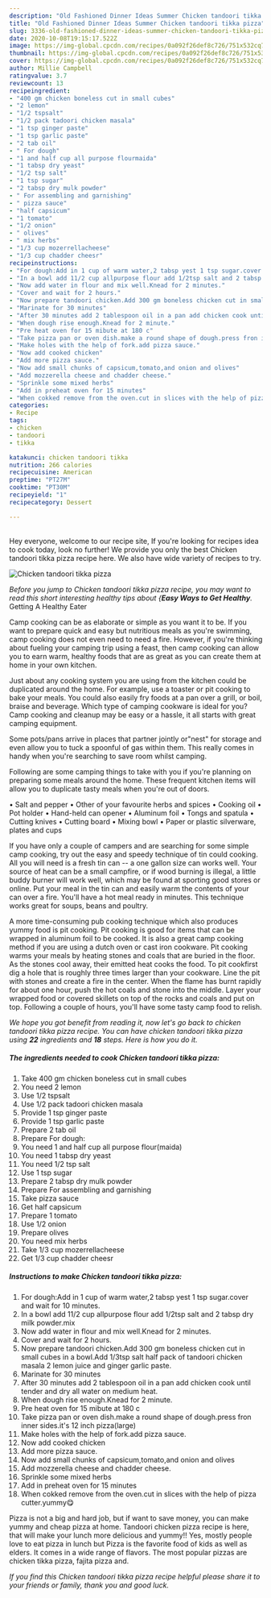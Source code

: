 ```yaml
---
description: "Old Fashioned Dinner Ideas Summer Chicken tandoori tikka pizza"
title: "Old Fashioned Dinner Ideas Summer Chicken tandoori tikka pizza"
slug: 3336-old-fashioned-dinner-ideas-summer-chicken-tandoori-tikka-pizza
date: 2020-10-08T19:15:17.522Z
image: https://img-global.cpcdn.com/recipes/0a092f26def8c726/751x532cq70/chicken-tandoori-tikka-pizza-recipe-main-photo.jpg
thumbnail: https://img-global.cpcdn.com/recipes/0a092f26def8c726/751x532cq70/chicken-tandoori-tikka-pizza-recipe-main-photo.jpg
cover: https://img-global.cpcdn.com/recipes/0a092f26def8c726/751x532cq70/chicken-tandoori-tikka-pizza-recipe-main-photo.jpg
author: Millie Campbell
ratingvalue: 3.7
reviewcount: 13
recipeingredient:
- "400 gm chicken boneless cut in small cubes"
- "2 lemon"
- "1/2 tspsalt"
- "1/2 pack tadoori chicken masala"
- "1 tsp ginger paste"
- "1 tsp garlic paste"
- "2 tab oil"
- " For dough"
- "1 and half cup all purpose flourmaida"
- "1 tabsp dry yeast"
- "1/2 tsp salt"
- "1 tsp sugar"
- "2 tabsp dry mulk powder"
- " For assembling and garnishing"
- " pizza sauce"
- "half capsicum"
- "1 tomato"
- "1/2 onion"
- " olives"
- " mix herbs"
- "1/3 cup mozerrellacheese"
- "1/3 cup chadder cheesr"
recipeinstructions:
- "For dough:Add in 1 cup of warm water,2 tabsp yest 1 tsp sugar.cover and wait for 10 minutes."
- "In a bowl add 11/2 cup allpurpose flour add 1/2tsp salt and 2 tabsp dry milk powder.mix"
- "Now add water in flour and mix well.Knead for 2 minutes."
- "Cover and wait for 2 hours."
- "Now prepare tandoori chicken.Add 300 gm boneless chicken cut in small cubes in a bowl.Add 1/3tsp salt half pack of tandoori chicken masala 2 lemon juice and ginger garlic paste."
- "Marinate for 30 minutes"
- "After 30 minutes add 2 tablespoon oil in a pan add chicken cook until tender and dry all water on medium heat."
- "When dough rise enough.Knead for 2 minute."
- "Pre heat oven for 15 mibute at 180 c"
- "Take pizza pan or oven dish.make a round shape of dough.press fron inner sides.it&#39;s 12 inch pizza(large)"
- "Make holes with the help of fork.add pizza sauce."
- "Now add cooked chicken"
- "Add more pizza sauce."
- "Now add small chunks of capsicum,tomato,and onion and olives"
- "Add mozzerella cheese and chadder cheese."
- "Sprinkle some mixed herbs"
- "Add in preheat oven for 15 minutes"
- "When cokked remove from the oven.cut in slices with the help of pizza cutter.yummy😋"
categories:
- Recipe
tags:
- chicken
- tandoori
- tikka

katakunci: chicken tandoori tikka 
nutrition: 266 calories
recipecuisine: American
preptime: "PT27M"
cooktime: "PT30M"
recipeyield: "1"
recipecategory: Dessert

---
```

<br>
Hey everyone, welcome to our recipe site, If you're looking for recipes idea to cook today, look no further! We provide you only the best Chicken tandoori tikka pizza recipe here. We also have wide variety of recipes to try.
<br>


![Chicken tandoori tikka pizza](https://img-global.cpcdn.com/recipes/0a092f26def8c726/751x532cq70/chicken-tandoori-tikka-pizza-recipe-main-photo.jpg)

<i>Before you jump to Chicken tandoori tikka pizza recipe, you may want to read this short interesting healthy tips about {<strong>Easy Ways to Get Healthy</strong>.</i>
Getting A Healthy Eater

    
Camp cooking can be as elaborate or simple as you want it to be. If you want to prepare quick and easy but nutritious meals as you're swimming, camp cooking does not even need to need a fire. However, if you're thinking about fueling your camping trip using a feast, then camp cooking can allow you to earn warm, healthy foods that are as great as you can create them at home in your own kitchen.

 Just about any cooking system you are using from the kitchen could be duplicated around the home. For example, use a toaster or pit cooking to bake your meals. You could also easily fry foods at a pan over a grill, or boil, braise and beverage. Which type of camping cookware is ideal for you? Camp cooking and cleanup may be easy or a hassle, it all starts with great camping equipment.

Some pots/pans arrive in places that partner jointly or"nest" for storage and even allow you to tuck a spoonful of gas within them. This really comes in handy when you're searching to save room whilst camping.

Following are some camping things to take with you if you're planning on preparing some meals around the home. These frequent kitchen items will allow you to duplicate tasty meals when you're out of doors.

• Salt and pepper
• Other of your favourite herbs and spices
• Cooking oil
• Pot holder
• Hand-held can opener
• Aluminum foil
• Tongs and spatula
• Cutting knives
• Cutting board
• Mixing bowl
• Paper or plastic silverware, plates and cups

If you have only a couple of campers and are searching for some simple camp cooking, try out the easy and speedy technique of tin could cooking. All you will need is a fresh tin can -- a one gallon size can works well. Your source of heat can be a small campfire, or if wood burning is illegal, a little buddy burner will work well, which may be found at sporting good stores or online. Put your meal in the tin can and easily warm the contents of your can over a fire. You'll have a hot meal ready in minutes.  This technique works great for soups, beans and poultry.

A more time-consuming pub cooking technique which also produces yummy food is pit cooking. Pit cooking is good for items that can be wrapped in aluminum foil to be cooked.  It is also a great camp cooking method if you are using a dutch oven or cast iron cookware. Pit cooking warms your meals by heating stones and coals that are buried in the floor. As the stones cool away, their emitted heat cooks the food. To pit cookfirst dig a hole that is roughly three times larger than your cookware. Line the pit with stones and create a fire in the center. When the flame has burnt rapidly for about one hour, push the hot coals and stone into the middle. Layer your wrapped food or covered skillets on top of the rocks and coals and put on top. Following a couple of hours, you'll have some tasty camp food to relish.


<i>We hope you got benefit from reading it, now let's go back to chicken tandoori tikka pizza recipe. You can have chicken tandoori tikka pizza using <strong>22</strong> ingredients and <strong>18</strong> steps. Here is how you do it.
</i>

##### The ingredients needed to cook Chicken tandoori tikka pizza:

1. Take 400 gm chicken boneless cut in small cubes
1. You need 2 lemon
1. Use 1/2 tspsalt
1. Use 1/2 pack tadoori chicken masala
1. Provide 1 tsp ginger paste
1. Provide 1 tsp garlic paste
1. Prepare 2 tab oil
1. Prepare  For dough:
1. You need 1 and half cup all purpose flour(maida)
1. You need 1 tabsp dry yeast
1. You need 1/2 tsp salt
1. Use 1 tsp sugar
1. Prepare 2 tabsp dry mulk powder
1. Prepare  For assembling and garnishing
1. Take  pizza sauce
1. Get half capsicum
1. Prepare 1 tomato
1. Use 1/2 onion
1. Prepare  olives
1. You need  mix herbs
1. Take 1/3 cup mozerrellacheese
1. Get 1/3 cup chadder cheesr


##### Instructions to make Chicken tandoori tikka pizza:

1. For dough:Add in 1 cup of warm water,2 tabsp yest 1 tsp sugar.cover and wait for 10 minutes.
1. In a bowl add 11/2 cup allpurpose flour add 1/2tsp salt and 2 tabsp dry milk powder.mix
1. Now add water in flour and mix well.Knead for 2 minutes.
1. Cover and wait for 2 hours.
1. Now prepare tandoori chicken.Add 300 gm boneless chicken cut in small cubes in a bowl.Add 1/3tsp salt half pack of tandoori chicken masala 2 lemon juice and ginger garlic paste.
1. Marinate for 30 minutes
1. After 30 minutes add 2 tablespoon oil in a pan add chicken cook until tender and dry all water on medium heat.
1. When dough rise enough.Knead for 2 minute.
1. Pre heat oven for 15 mibute at 180 c
1. Take pizza pan or oven dish.make a round shape of dough.press fron inner sides.it&#39;s 12 inch pizza(large)
1. Make holes with the help of fork.add pizza sauce.
1. Now add cooked chicken
1. Add more pizza sauce.
1. Now add small chunks of capsicum,tomato,and onion and olives
1. Add mozzerella cheese and chadder cheese.
1. Sprinkle some mixed herbs
1. Add in preheat oven for 15 minutes
1. When cokked remove from the oven.cut in slices with the help of pizza cutter.yummy😋


Pizza is not a big and hard job, but if want to save money, you can make yummy and cheap pizza at home. Tandoori chicken pizza recipe is here, that will make your lunch more delicious and yummy!! Yes, mostly people love to eat pizza in lunch but Pizza is the favorite food of kids as well as elders. It comes in a wide range of flavors. The most popular pizzas are chicken tikka pizza, fajita pizza and. 

<i>If you find this Chicken tandoori tikka pizza recipe helpful please share it to your friends or family, thank you and good luck.</i>
